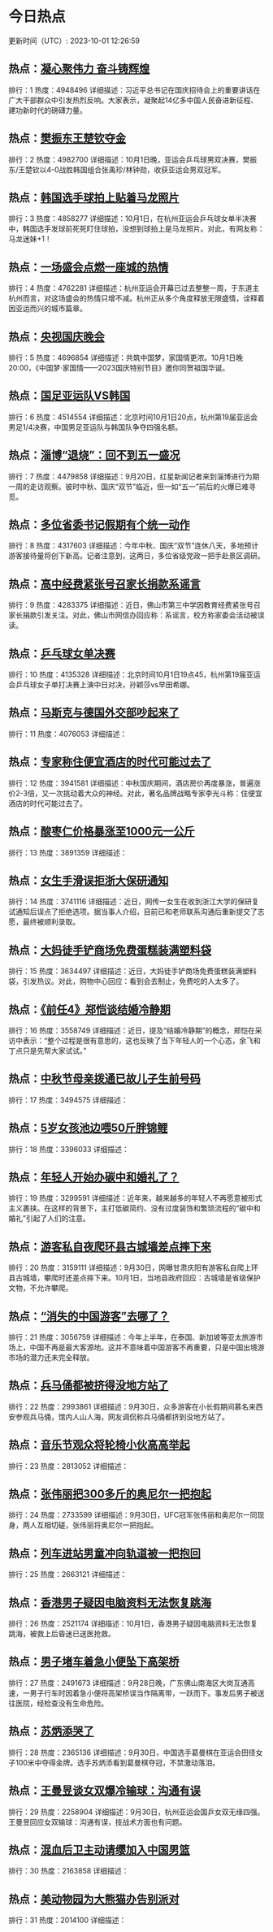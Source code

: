 # 今日热点

更新时间（UTC）: 2023-10-01 12:26:59

## 热点：[凝心聚伟力 奋斗铸辉煌](https://cn.bing.com/search?q=凝心聚伟力奋斗铸辉煌)
排行：1
热度：4948496
详细描述：习近平总书记在国庆招待会上的重要讲话在广大干部群众中引发热烈反响。大家表示，凝聚起14亿多中国人民奋进新征程、建功新时代的磅礴力量。

## 热点：[樊振东王楚钦夺金](https://cn.bing.com/search?q=樊振东王楚钦夺金)
排行：2
热度：4982700
详细描述：10月1日晚，亚运会乒乓球男双决赛，樊振东/王楚钦以4-0战胜韩国组合张禹珍/林钟勋，收获亚运会男双冠军。

## 热点：[韩国选手球拍上贴着马龙照片](https://cn.bing.com/search?q=韩国选手球拍上贴着马龙照片)
排行：3
热度：4858277
详细描述：10月1日，在杭州亚运会乒乓球女单半决赛中，韩国选手发球前死死盯住球拍，没想到球拍上是马龙照片。对此，有网友称：马龙迷妹+1！ 

## 热点：[一场盛会点燃一座城的热情](https://cn.bing.com/search?q=一场盛会点燃一座城的热情)
排行：4
热度：4762281
详细描述：杭州亚运会开幕已过去整整一周，于东道主杭州而言，对这场盛会的热情只增不减。杭州正从多个角度释放无限盛情，诠释着因亚运而兴的城市篇章。

## 热点：[央视国庆晚会](https://cn.bing.com/search?q=央视国庆晚会)
排行：5
热度：4696854
详细描述：共筑中国梦，家国情更浓。10月1日晚20:00，《中国梦·家国情——2023国庆特别节目》邀你同贺祖国华诞。

## 热点：[国足亚运队VS韩国](https://cn.bing.com/search?q=国足亚运队VS韩国)
排行：6
热度：4514554
详细描述：北京时间10月1日20点，杭州第19届亚运会男足1/4决赛，中国男足亚运队与韩国队争夺四强名额。

## 热点：[淄博“退烧”：回不到五一盛况](https://cn.bing.com/search?q=淄博“退烧”：回不到五一盛况)
排行：7
热度：4479858
详细描述：9月20日，红星新闻记者来到淄博进行为期一周的走访观察。彼时中秋、国庆“双节”临近，但一如“五一”前后的火爆已难寻觅。

## 热点：[多位省委书记假期有个统一动作](https://cn.bing.com/search?q=多位省委书记假期有个统一动作)
排行：8
热度：4317603
详细描述：今年中秋、国庆“双节”连休八天，多地预计游客接待量将创下新高。记者注意到，这两日，多位省级党政一把手赴景区调研。

## 热点：[高中经费紧张号召家长捐款系谣言](https://cn.bing.com/search?q=高中经费紧张号召家长捐款系谣言)
排行：9
热度：4283375
详细描述：近日，佛山市第三中学因教育经费紧张号召家长捐款引发关注。对此，佛山市网信办回应称：系谣言，校方称家委会活动被误读。

## 热点：[乒乓球女单决赛](https://cn.bing.com/search?q=乒乓球女单决赛)
排行：10
热度：4135328
详细描述：北京时间10月1日19点45，杭州第19届亚运会乒乓球女子单打决赛上演中日对决，孙颖莎vs早田希娜。

## 热点：[马斯克与德国外交部吵起来了](https://cn.bing.com/search?q=马斯克与德国外交部吵起来了)
排行：11
热度：4076053
详细描述：

## 热点：[专家称住便宜酒店的时代可能过去了](https://cn.bing.com/search?q=专家称住便宜酒店的时代可能过去了)
排行：12
热度：3941581
详细描述：中秋国庆期间，酒店房价再度暴涨，普遍涨价2-3倍，又一次挑动着大众的神经。对此，著名品牌战略专家李光斗称：住便宜酒店的时代可能过去了。

## 热点：[酸枣仁价格暴涨至1000元一公斤](https://cn.bing.com/search?q=酸枣仁价格暴涨至1000元一公斤)
排行：13
热度：3891359
详细描述：

## 热点：[女生手滑误拒浙大保研通知](https://cn.bing.com/search?q=女生手滑误拒浙大保研通知)
排行：14
热度：3741116
详细描述：近日，网传一女生在收到浙江大学的保研复试通知后误点了拒绝选项。据当事人介绍，目前已和老师联系沟通后重新提交了志愿，最终被顺利录取。

## 热点：[大妈徒手铲商场免费蛋糕装满塑料袋](https://cn.bing.com/search?q=大妈徒手铲商场免费蛋糕装满塑料袋)
排行：15
热度：3634497
详细描述：近日，大妈徒手铲商场免费蛋糕装满塑料袋，引发热议。对此，购物中心回应：看到会去制止，免费吃的人太多了。

## 热点：[《前任4》郑恺谈结婚冷静期](https://cn.bing.com/search?q=《前任4》郑恺谈结婚冷静期)
排行：16
热度：3558749
详细描述：近日，提及“结婚冷静期”的概念，郑恺在采访中表示：“整个过程是很有意思的，这也反映了当下年轻人的一个心态，余飞和丁点只是先帮大家试试。”

## 热点：[中秋节母亲拨通已故儿子生前号码](https://cn.bing.com/search?q=中秋节母亲拨通已故儿子生前号码)
排行：17
热度：3494575
详细描述：

## 热点：[5岁女孩池边喂50斤胖锦鲤](https://cn.bing.com/search?q=5岁女孩池边喂50斤胖锦鲤)
排行：18
热度：3396033
详细描述：

## 热点：[年轻人开始办碳中和婚礼了？](https://cn.bing.com/search?q=年轻人开始办碳中和婚礼了？)
排行：19
热度：3299591
详细描述：近年来，越来越多的年轻人不再愿意被形式主义裹挟。在这样的背景下，主打低碳简约、没有过度装饰和繁琐流程的“碳中和婚礼”引起了人们的注意。


## 热点：[游客私自夜爬环县古城墙差点摔下来](https://cn.bing.com/search?q=游客私自夜爬环县古城墙差点摔下来)
排行：20
热度：3159111
详细描述：9月30日，网曝甘肃庆阳有游客私自爬上环县古城墙，攀爬时还差点摔下来。10月1日，当地县政府回应：古城墙是省级保护文物，不允许攀爬。

## 热点：[“消失的中国游客”去哪了？](https://cn.bing.com/search?q=“消失的中国游客”去哪了？)
排行：21
热度：3056759
详细描述：今年上半年，在泰国、新加坡等亚太旅游市场上，中国不再是最大客源地。这并不意味着中国游客不再重要，只是中国出境游市场的潜力还未完全释放。

## 热点：[兵马俑都被挤得没地方站了](https://cn.bing.com/search?q=兵马俑都被挤得没地方站了)
排行：22
热度：2993861
详细描述：9月30日，众多游客在小长假期间慕名来西安参观兵马俑，馆内人山人海，网友调侃称兵马俑都挤到没地方站了。

## 热点：[音乐节观众将轮椅小伙高高举起](https://cn.bing.com/search?q=音乐节观众将轮椅小伙高高举起)
排行：23
热度：2813052
详细描述：

## 热点：[张伟丽把300多斤的奥尼尔一把抱起](https://cn.bing.com/search?q=张伟丽把300多斤的奥尼尔一把抱起)
排行：24
热度：2733599
详细描述：9月30日，UFC冠军张伟丽和奥尼尔一同现身，两人互相切磋，张伟丽将奥尼尔一把抱起。

## 热点：[列车进站男童冲向轨道被一把抱回](https://cn.bing.com/search?q=列车进站男童冲向轨道被一把抱回)
排行：25
热度：2663121
详细描述：

## 热点：[香港男子疑因电脑资料无法恢复跳海](https://cn.bing.com/search?q=香港男子疑因电脑资料无法恢复跳海)
排行：26
热度：2521174
详细描述：10月1日，香港男子疑因电脑资料无法恢复跳海，被救上后昏迷已送医抢救。

## 热点：[男子堵车着急小便坠下高架桥](https://cn.bing.com/search?q=男子堵车着急小便坠下高架桥)
排行：27
热度：2491673
详细描述：9月28日晚，广东佛山南海区大岗互通高速，一男子行车时因着急小便将高架桥误当作隔离带，一跃而下。事发后男子被送往医院，经检查没有生命危险。

## 热点：[苏炳添哭了](https://cn.bing.com/search?q=苏炳添哭了)
排行：28
热度：2365136
详细描述：9月30日，中国选手葛曼棋在亚运会田径女子100米中夺得金牌。选手苏炳添看到葛曼棋夺冠，不禁激动落泪。

## 热点：[王曼昱谈女双爆冷输球：沟通有误](https://cn.bing.com/search?q=王曼昱谈女双爆冷输球：沟通有误)
排行：29
热度：2258904
详细描述：9月30日，杭州亚运会国乒女双无缘四强。王曼昱回应女双输球：沟通有误，技战术方面也有问题。

## 热点：[混血后卫主动请缨加入中国男篮](https://cn.bing.com/search?q=混血后卫主动请缨加入中国男篮)
排行：30
热度：2163858
详细描述：

## 热点：[美动物园为大熊猫办告别派对](https://cn.bing.com/search?q=美动物园为大熊猫办告别派对)
排行：31
热度：2014100
详细描述：

